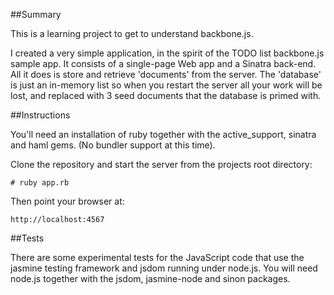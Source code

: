 ##Summary

This is a learning project to get to understand backbone.js. 

I created a very simple application, in the spirit of the TODO list
backbone.js sample app. It consists of a single-page Web app and a
Sinatra back-end. All it does is store and retrieve 'documents' from the
server. The 'database' is just an in-memory list so when you restart the
server all your work will be lost, and replaced with 3 seed
documents that the database is primed with.

##Instructions

You'll need an installation of ruby together with the active_support,
sinatra and haml gems. (No bundler support at this time). 

Clone the repository and start the server from the projects root directory:

    # ruby app.rb

Then point your browser at:

    http://localhost:4567

##Tests

There are some experimental tests for the JavaScript code that use the jasmine
testing framework and jsdom running under node.js. You will need node.js
together with the jsdom, jasmine-node and sinon packages.
